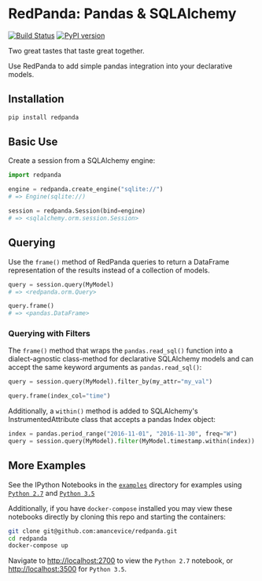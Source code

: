 # RedPanda: Pandas & SQLAlchemy

[![Build Status](https://travis-ci.org/amancevice/redpanda.svg?branch=master)](https://travis-ci.org/amancevice/redpanda)
[![PyPI version](https://badge.fury.io/py/redpanda.svg)](https://badge.fury.io/py/redpanda)

Two great tastes that taste great together.

Use RedPanda to add simple pandas integration into your declarative models.


## Installation

```bash
pip install redpanda
```


## Basic Use

Create a session from a SQLAlchemy engine:

```python
import redpanda

engine = redpanda.create_engine("sqlite://")
# => Engine(sqlite://)

session = redpanda.Session(bind=engine)
# => <sqlalchemy.orm.session.Session>
```


## Querying

Use the `frame()` method of RedPanda queries to return a DataFrame representation of the results instead of a collection of models.

```python
query = session.query(MyModel)
# => <redpanda.orm.Query>

query.frame()
# => <pandas.DataFrame>
```


### Querying with Filters

The `frame()` method that wraps the `pandas.read_sql()` function into a dialect-agnostic class-method for declarative SQLAlchemy models and can accept the same keyword arguments as `pandas.read_sql()`:

```python
query = session.query(MyModel).filter_by(my_attr="my_val")

query.frame(index_col="time")
```

Additionally, a `within()` method is added to SQLAlchemy's InstrumentedAttribute class that accepts a pandas Index object:

```python
index = pandas.period_range("2016-11-01", "2016-11-30", freq="W")
query = session.query(MyModel).filter(MyModel.timestamp.within(index))
```


## More Examples

See the IPython Notebooks in the [`examples`](./examples) directory for examples using [`Python 2.7`](./examples/python27/notebook.ipynb) and [`Python 3.5`](./examples/python35/notebook.ipynb)

Additionally, if you have `docker-compose` installed you may view these notebooks directly by cloning this repo and starting the containers:

```bash
git clone git@github.com:amancevice/redpanda.git
cd redpanda
docker-compose up
```

Navigate to [http://localhost:2700](http://localhost:2700/tree) to view the `Python 2.7` notebook, or [http://localhost:3500](http://localhost:3500/tree) for `Python 3.5`.
